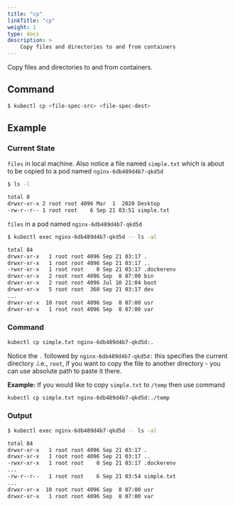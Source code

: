 ```yaml
---
title: "cp"
linkTitle: "cp"
weight: 1
type: docs
description: >
    Copy files and directories to and from containers
---
```


Copy files and directories to and from containers.

## Command
```bash
$ kubectl cp <file-spec-src> <file-spec-dest>
```

## Example

### Current State

`files` in local machine. Also notice a file named `simple.txt` which is about to be copied to a pod named `nginx-6db489d4b7-qkd5d`

```bash
$ ls -l

total 8
drwxr-xr-x 2 root root 4096 Mar  1  2020 Desktop
-rw-r--r-- 1 root root    6 Sep 21 03:51 simple.txt
```

`files` in a pod named `nginx-6db489d4b7-qkd5d`
 
```bash
$ kubectl exec nginx-6db489d4b7-qkd5d -- ls -al

total 84
drwxr-xr-x   1 root root 4096 Sep 21 03:17 .
drwxr-xr-x   1 root root 4096 Sep 21 03:17 ..
-rwxr-xr-x   1 root root    0 Sep 21 03:17 .dockerenv
drwxr-xr-x   2 root root 4096 Sep  8 07:00 bin
drwxr-xr-x   2 root root 4096 Jul 10 21:04 boot
drwxr-xr-x   5 root root  360 Sep 21 03:17 dev
...
drwxr-xr-x  10 root root 4096 Sep  8 07:00 usr
drwxr-xr-x   1 root root 4096 Sep  8 07:00 var
```

### Command
```bash
kubectl cp simple.txt nginx-6db489d4b7-qkd5d:.
```
Notice the `.` followed by `nginx-6db489d4b7-qkd5d:` this specifies the current directory .i.e., `root`, if you want to copy the file to another directory - you can use absolute path to paste it there.

**Example:** If you would like to copy `simple.txt` to `/temp` then use command
```bash
kubectl cp simple.txt nginx-6db489d4b7-qkd5d:./temp
```

### Output
```bash
$ kubectl exec nginx-6db489d4b7-qkd5d -- ls -al

total 84
drwxr-xr-x   1 root root 4096 Sep 21 03:17 .
drwxr-xr-x   1 root root 4096 Sep 21 03:17 ..
-rwxr-xr-x   1 root root    0 Sep 21 03:17 .dockerenv
...
-rw-r--r--   1 root root    6 Sep 21 03:54 simple.txt
...
drwxr-xr-x  10 root root 4096 Sep  8 07:00 usr
drwxr-xr-x   1 root root 4096 Sep  8 07:00 var
```